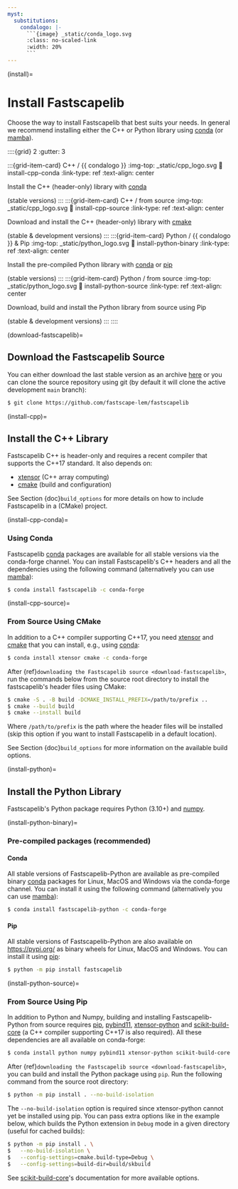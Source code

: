 ```yaml
---
myst:
  substitutions:
    condalogo: |-
      ```{image} _static/conda_logo.svg
      :class: no-scaled-link
      :width: 20%
      ```
---
```


(install)=

# Install Fastscapelib

Choose the way to install Fastscapelib that best suits your needs. In general we
recommend installing either the C++ or Python library using [conda] (or
[mamba]).

::::{grid} 2
:gutter: 3

:::{grid-item-card} C++ / {{ condalogo }}
:img-top: _static/cpp_logo.svg
:link: install-cpp-conda
:link-type: ref
:text-align: center

Install the C++ (header-only) library with [conda]

(stable versions)
:::
:::{grid-item-card} C++ / from source
:img-top: _static/cpp_logo.svg
:link: install-cpp-source
:link-type: ref
:text-align: center

Download and install the C++ (header-only) library with [cmake]

(stable & development versions)
:::
:::{grid-item-card} Python / {{ condalogo }} & Pip
:img-top: _static/python_logo.svg
:link: install-python-binary
:link-type: ref
:text-align: center

Install the pre-compiled Python library with [conda] or [pip]

(stable versions)
:::
:::{grid-item-card} Python / from source
:img-top: _static/python_logo.svg
:link: install-python-source
:link-type: ref
:text-align: center

Download, build and install the Python library from source using Pip

(stable & development versions)
:::
::::

(download-fastscapelib)=

## Download the Fastscapelib Source

You can either download the last stable version as an archive
[here](https://github.com/fastscape-lem/fastscapelib/releases/latest) or you can
clone the source repository using git (by default it will clone the active
development `main` branch):

```bash
$ git clone https://github.com/fastscape-lem/fastscapelib
```

(install-cpp)=

## Install the C++ Library

Fastscapelib C++ is header-only and requires a recent compiler that supports the
C++17 standard. It also depends on:

- [xtensor] (C++ array computing)
- [cmake] (build and configuration)

See Section {doc}`build_options` for more details on how to include Fastscapelib
in a (CMake) project.

(install-cpp-conda)=

### Using Conda

Fastscapelib [conda] packages are available for all stable versions via the
conda-forge channel. You can install Fastscapelib's C++ headers and all the
dependencies using the following command (alternatively you can use [mamba]):

```bash
$ conda install fastscapelib -c conda-forge
```

(install-cpp-source)=

### From Source Using CMake

In addition to a C++ compiler supporting C++17, you need [xtensor] and [cmake]
that you can install, e.g., using [conda]:

```bash
$ conda install xtensor cmake -c conda-forge
```

After {ref}`downloading the Fastscapelib source <download-fastscapelib>`, run
the commands below from the source root directory to install the fastscapelib's
header files using CMake:

```bash
$ cmake -S . -B build -DCMAKE_INSTALL_PREFIX=/path/to/prefix ..
$ cmake --build build
$ cmake --install build
```

Where `/path/to/prefix` is the path where the header files will be installed
(skip this option if you want to install Fastscapelib in a default location).

See Section {doc}`build_options` for more information on the available build
options.

(install-python)=

## Install the Python Library

Fastscapelib's Python package requires Python (3.10+) and [numpy].

(install-python-binary)=

### Pre-compiled packages (recommended)

#### Conda

All stable versions of Fastscapelib-Python are available as pre-compiled binary
[conda] packages for Linux, MacOS and Windows via the conda-forge channel. You
can install it using the following command (alternatively you can use [mamba]):

```bash
$ conda install fastscapelib-python -c conda-forge
```

#### Pip

All stable versions of Fastscapelib-Python are also available on
https://pypi.org/ as binary wheels for Linux, MacOS and Windows. You can install
it using [pip]:

```bash
$ python -m pip install fastscapelib
```

(install-python-source)=

### From Source Using Pip

In addition to Python and Numpy, building and installing Fastscapelib-Python
from source requires [pip], [pybind11], [xtensor-python] and [scikit-build-core]
(a C++ compiler supporting C++17 is also required). All these dependencies are
all available on conda-forge:

```bash
$ conda install python numpy pybind11 xtensor-python scikit-build-core pip -c conda-forge
```

After {ref}`downloading the Fastscapelib source <download-fastscapelib>`, you
can build and install the Python package using `pip`. Run the following command
from the source root directory:

```bash
$ python -m pip install . --no-build-isolation
```

The ``--no-build-isolation`` option is required since xtensor-python cannot yet
be installed using pip. You can pass extra options like in the example below,
which builds the Python extension in ``Debug`` mode in a given directory (useful
for cached builds):

```bash
$ python -m pip install . \
$   --no-build-isolation \
$   --config-settings=cmake.build-type=Debug \
$   --config-settings=build-dir=build/skbuild
```

See [scikit-build-core]'s documentation for more available options.

[cmake]: https://cmake.org/
[conda]: https://conda.io/docs/
[mamba]: https://mamba.readthedocs.io/en/latest/
[numpy]: https://numpy.org
[pip]: https://pip.pypa.io
[pybind11]: https://pybind11.readthedocs.io
[xtensor]: https://xtensor.readthedocs.io
[xtensor-python]: https://xtensor-python.readthedocs.io
[scikit-build-core]: https://scikit-build-core.readthedocs.io
